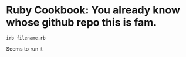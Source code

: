 # Ruby Cookbook: You already know whose github repo this is fam.


`irb filename.rb` 

Seems to run it